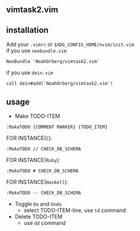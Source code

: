 ## vimtask2.vim


## installation
Add your `.vimrc` or `$XDG_CONFIG_HOME/nvim/init.vim`  
if you use `neobundle.vim`
```vim
NeoBundle 'NoahOrberg/vimtask2.vim'
```
if you use `dein.vim`
```vim
call dein#add('NoahOrberg/vimtask2.vim')
```

## usage
- Make TODO-ITEM
```vim
:MakeTODO {COMMENT MARKER} {TODO_ITEM}
```
FOR INSTANCE(`C`):
```vim
:MakeTODO // CHECK_DB_SCHEMA
```
FOR INSTANCE(`Ruby`):
```vim
:MakeTODO # CHECK_DB_SCHEMA
```
FOR INSTANCE(`Haskell`):
```vim
:MakeTODO -- CHECK_DB_SCHEMA
```
- Toggle `Do` and `Undo`
  - select TODO-ITEM-line, use `td` command
- Delete TODO-ITEM
  - use `dd` command
